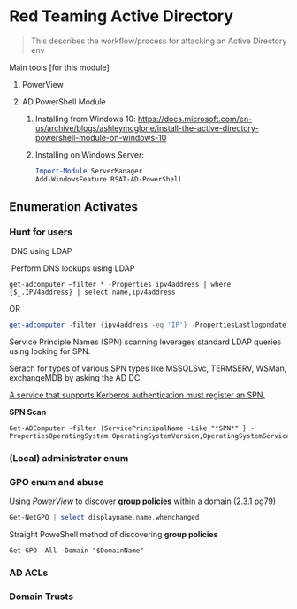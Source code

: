 # Red Teaming Active Directory
> This describes the workflow/process for attacking an Active Directory env

Main tools [for this module] 

1. PowerView

2. AD PowerShell Module

   1. Installing from Windows 10: https://docs.microsoft.com/en-us/archive/blogs/ashleymcglone/install-the-active-directory-powershell-module-on-windows-10

   2. Installing on Windows Server: 

      ```powershell
      Import-Module ServerManager
      Add-WindowsFeature RSAT-AD-PowerShell
      ```

## **Enumeration Activates**

### Hunt for users

​	DNS using LDAP

​	Perform DNS lookups using LDAP

```powe
get-adcomputer –filter * -Properties ipv4address | where {$_.IPV4address} | select name,ipv4address
```

OR

```powershell
get-adcomputer -filter {ipv4address -eq 'IP'} -PropertiesLastlogondate,passwordlastset,ipv4address

```

Service Principle Names (SPN) scanning leverages standard LDAP queries using looking for SPN.

Serach for types of various SPN types like MSSQLSvc, TERMSERV, WSMan, exchangeMDB by asking the AD DC.

<u>A service that supports Kerberos authentication must register an SPN.</u>

**SPN Scan**

```po
Get-ADComputer -filter {ServicePrincipalName -Like "*SPN*" } -PropertiesOperatingSystem,OperatingSystemVersion,OperatingSystemServicePack,PasswordLastSet,LastLogonDate,ServicePrincipalName,TrustedForDelegation,TrustedtoAuthForDelegation
```



### (Local) administrator enum

### GPO enum and abuse

Using *PowerView* to discover **group policies** within a domain (2.3.1 pg79)

```powershell
Get-NetGPO | select displayname,name,whenchanged
```

Straight PoweShell method of discovering **group policies**

```powerh
Get-GPO -All -Domain "$DomainName"
```



### AD ACLs 

### Domain Trusts 





